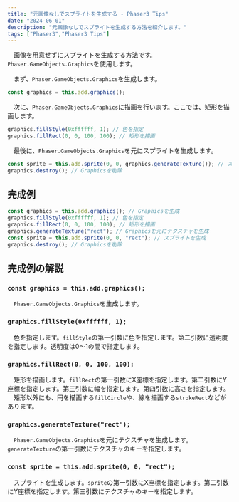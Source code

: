 ```yaml
---
title: "元画像なしでスプライトを生成する - Phaser3 Tips"
date: "2024-06-01"
description: "元画像なしでスプライトを生成する方法を紹介します。"
tags: ["Phaser3","Phaser3 Tips"]
---
```

　画像を用意せずにスプライトを生成する方法です。`Phaser.GameObjects.Graphics`を使用します。

　まず、`Phaser.GameObjects.Graphics`を生成します。

```typescript
const graphics = this.add.graphics();
```

　次に、`Phaser.GameObjects.Graphics`に描画を行います。ここでは、矩形を描画します。

```typescript
graphics.fillStyle(0xffffff, 1); // 色を指定
graphics.fillRect(0, 0, 100, 100); // 矩形を描画
```

　最後に、`Phaser.GameObjects.Graphics`を元にスプライトを生成します。

```typescript
const sprite = this.add.sprite(0, 0, graphics.generateTexture()); // スプライトを生成
graphics.destroy(); // Graphicsを削除
```

## 完成例

```typescript
const graphics = this.add.graphics(); // Graphicsを生成
graphics.fillStyle(0xffffff, 1); // 色を指定
graphics.fillRect(0, 0, 100, 100); // 矩形を描画
graphics.generateTexture("rect"); // Graphicsを元にテクスチャを生成
const sprite = this.add.sprite(0, 0, "rect"); // スプライトを生成
graphics.destroy(); // Graphicsを削除
```

## 完成例の解説

### `const graphics = this.add.graphics();`

　`Phaser.GameObjects.Graphics`を生成します。

### `graphics.fillStyle(0xffffff, 1);`

　色を指定します。`fillStyle`の第一引数に色を指定します。第二引数に透明度を指定します。透明度は0～1の間で指定します。

### `graphics.fillRect(0, 0, 100, 100);`

　矩形を描画します。`fillRect`の第一引数にX座標を指定します。第二引数にY座標を指定します。第三引数に幅を指定します。第四引数に高さを指定します。
　矩形以外にも、円を描画する`fillCircle`や、線を描画する`strokeRect`などがあります。

### `graphics.generateTexture("rect");`

　`Phaser.GameObjects.Graphics`を元にテクスチャを生成します。`generateTexture`の第一引数にテクスチャのキーを指定します。

### `const sprite = this.add.sprite(0, 0, "rect");`

　スプライトを生成します。`sprite`の第一引数にX座標を指定します。第二引数にY座標を指定します。第三引数にテクスチャのキーを指定します。